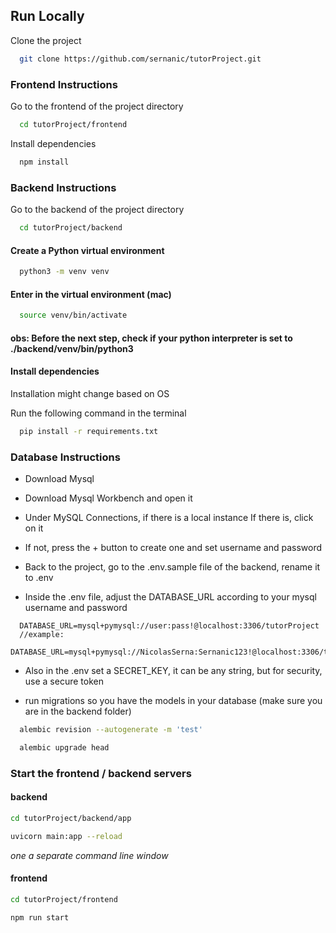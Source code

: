 ## Run Locally

Clone the project

```bash
  git clone https://github.com/sernanic/tutorProject.git
```

### Frontend Instructions

Go to the frontend of the project directory

```bash
  cd tutorProject/frontend
```

Install dependencies

```bash
  npm install
```

### Backend Instructions

Go to the backend of the project directory

```bash
  cd tutorProject/backend
```

#### Create a Python virtual environment

```bash
  python3 -m venv venv
```

#### Enter in the virtual environment (mac)

```bash
  source venv/bin/activate
```

#### obs: Before the next step, check if your python interpreter is set to ./backend/venv/bin/python3

#### Install dependencies

Installation might change based on OS

Run the following command in the terminal

```bash
  pip install -r requirements.txt
```

### Database Instructions

- Download Mysql

- Download Mysql Workbench and open it

- Under MySQL Connections, if there is a local instance If there is, click on it

- If not, press the + button to create one and set username and password

- Back to the project, go to the .env.sample file of the backend, rename it to .env

- Inside the .env file, adjust the DATABASE_URL according to your mysql username and password

```
  DATABASE_URL=mysql+pymysql://user:pass!@localhost:3306/tutorProject
  //example:
  DATABASE_URL=mysql+pymysql://NicolasSerna:Sernanic123!@localhost:3306/tutorProject
```

- Also in the .env set a SECRET_KEY, it can be any string, but for security, use a secure token

- run migrations so you have the models in your database (make sure you are in the backend folder)

```bash
  alembic revision --autogenerate -m 'test'

  alembic upgrade head
```

### Start the frontend / backend servers

#### backend

```bash
cd tutorProject/backend/app

uvicorn main:app --reload
```

_one a separate command line window_

#### frontend

```bash
cd tutorProject/frontend

npm run start
```
